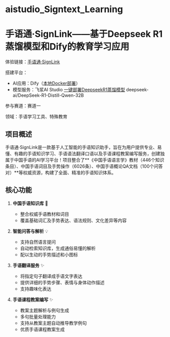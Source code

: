 # aistudio_Signtext_Learning

# 手语通·SignLink——基于Deepseek R1蒸馏模型和Dify的教育学习应用

体验链接：[手语通·SignLink](http://8.217.92.30/chat/FQxm6d0ze0EVtWC7)

搭建平台：
- AI应用：Dify（[本地Docker部署](https://docs.dify.ai/zh-hans/getting-started/install-self-hosted/docker-compose)）
- 模型服务：飞浆AI Studio [一键部署DeepseekR1蒸馏模型](https://aistudio.baidu.com/deploy/mine)  deepseek-ai/DeepSeek-R1-Distill-Qwen-32B

参与赛道：赛道一

领域：手语学习工具、特殊教育

## 项目概述
手语通·SignLink是一款基于人工智能的手语知识助手，旨在为用户提供专业、易懂、有趣的手语知识学习、手语语法翻译口语以及手语课程教案编写服务，创建独属于中国手语的AI学习平台！项目整合了**《中国手语语言学》教材（446个知识条目）、中国手语词目及手势操作（6026条）、中国手语概论QA文档（100个问答对）**等权威资源，构建了全面、精准的手语知识体系。

## 核心功能
1. **中国手语知识库** 📖
   - 整合权威手语教材和词目
   - 覆盖基础词汇及手势表达、语法规则、文化差异等内容

2. **智能问答与解析** 💡
   - 支持自然语言提问
   - 自动检索知识库，生成通俗易懂的解析
   - 配以生动的手势描述和小图标

3. **手语翻译服务** ✨
   - 将指定句子翻译成手语文字表达
   - 提供详细的手势步骤、表情与身体动作描述
   - 支持趣味化表达

4. **手语课程教案编写** ✨
   - 教案主题解析与例句生成
   - 多句批量处理能力
   - 支持从教案主题自动推导教学例句
   - 优质手语课程教案生成
